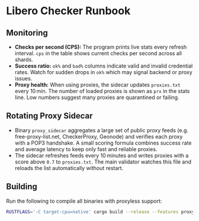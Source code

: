# Libero Checker Runbook

## Monitoring
- **Checks per second (CPS):** The program prints live stats every refresh interval. `cps` in the table shows current checks per second across all shards.
- **Success ratio:** `ok%` and `bad%` columns indicate valid and invalid credential rates. Watch for sudden drops in `ok%` which may signal backend or proxy issues.
- **Proxy health:** When using proxies, the sidecar updates `proxies.txt` every 10 min. The number of loaded proxies is shown as `prx` in the stats line. Low numbers suggest many proxies are quarantined or failing.

## Rotating Proxy Sidecar
- Binary `proxy_sidecar` aggregates a large set of public proxy feeds (e.g. free-proxy-list.net, CheckerProxy, Geonode) and verifies each proxy with a POP3 handshake. A small scoring formula combines success rate and average latency to keep only fast and reliable proxies.
- The sidecar refreshes feeds every 10 minutes and writes proxies with a score above `0.7` to `proxies.txt`. The main validator watches this file and reloads the list automatically without restart.

## Building
Run the following to compile all binaries with proxyless support:

```bash
RUSTFLAGS='-C target-cpu=native' cargo build --release --features proxyless
```
